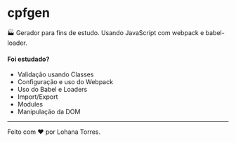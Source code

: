 # cpfgen
🏭 Gerador para fins de estudo. Usando JavaScript com webpack e babel-loader.

#### Foi estudado?
- Validação usando Classes
- Configuração e uso do Webpack
- Uso do Babel e Loaders
- Import/Export
- Modules
- Manipulação da DOM

---
Feito com ❤️ por Lohana Torres.
